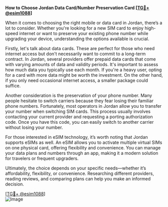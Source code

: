 **How to Choose Jordan Data Card/Number Preservation Card [[TG💪+ @esim1088](https://t.me/s/esim1088)]**

When it comes to choosing the right mobile or data card in Jordan, there’s a lot to consider. Whether you're looking for a new SIM card to enjoy high-speed internet or want to preserve your existing phone number while upgrading your device, understanding the options available is crucial.

Firstly, let's talk about data cards. These are perfect for those who need internet access but don't necessarily want to commit to a long-term contract. In Jordan, several providers offer prepaid data cards that come with varying amounts of data and validity periods. It's important to assess how much data you typically use each month. If you're a heavy user, opting for a card with more data might be worth the investment. On the other hand, if you only need occasional internet access, a smaller package could suffice.

Another consideration is the preservation of your phone number. Many people hesitate to switch carriers because they fear losing their familiar phone numbers. Fortunately, most operators in Jordan allow you to transfer your number when switching SIM cards. This process usually involves contacting your current provider and requesting a porting authorization code. Once you have this code, you can easily switch to another carrier without losing your number.

For those interested in eSIM technology, it’s worth noting that Jordan supports eSIMs as well. An eSIM allows you to activate multiple virtual SIMs on one physical card, offering flexibility and convenience. You can manage your data plans and numbers through an app, making it a modern solution for travelers or frequent upgraders.

Ultimately, the choice depends on your specific needs—whether it’s affordability, flexibility, or convenience. Researching different providers, reading reviews, and comparing plans can help you make an informed decision.

[[TG💪+ @esim1088](https://t.me/s/esim1088)]  
![Image](https://i.postimg.cc/Y0z9fWf4/image.png)